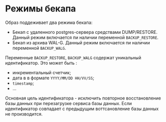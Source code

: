 # Режимы бекапа

Образ поддеживает два режима бекапа:
- Бекап с удаленного postgres-сервера средствами DUMP/RESTORE. Данный режим включается пи наличии переменной `BACKUP_RESTORE`.
- Бекап из архива WAL-G. Данный режим включается пи наличии переменной `BACKUP_WALG`.

Переменные `BACKUP_RESTORE`, `BACKUP_WALG` содержат уникальный идентификатор. Это может быть :
- инкрементальный счетчик;
- дата в в формате `YYYY/MM/DD HH/VV/SS`;
- `timestamp`;
- ...

Основная цель идентификатора - исключить повторное восстановление базы данных при перезагрузке сервиса базы данных.
Если идентификатор совпадает с предыдущим воттсановление базы данных не производится.
